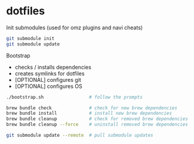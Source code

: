 # dotfiles

Init submodules (used for omz plugins and navi cheats)

```sh
git submodule init
git submodule update
```

Bootstrap

- checks / installs dependencies
- creates symlinks for dotfiles
- [OPTIONAL] configures git
- [OPTIONAL] configures OS

```sh
./bootstrap.sh                 # follow the prompts
```

```sh
brew bundle check              # check for new brew dependencies
brew bundle install            # install new brew dependencies
brew bundle cleanup            # check for removed brew dependencies
brew bundle cleanup --force    # uninstall removed brew dependencies

git submodule update --remote  # pull submodule updates
```
